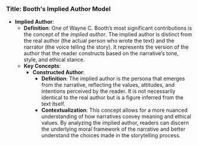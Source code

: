 ### Title: **Booth's Implied Author Model**
- **Implied Author**:
  - **Definition**: One of Wayne C. Booth’s most significant contributions is the concept of the *implied author*. The implied author is distinct from the real author (the actual person who wrote the text) and the narrator (the voice telling the story). It represents the version of the author that the reader constructs based on the narrative’s tone, style, and ethical stance.
  - **Key Concepts**:
    - **Constructed Author**:
      - **Definition**: The implied author is the persona that emerges from the narrative, reflecting the values, attitudes, and intentions perceived by the reader. It is not necessarily identical to the real author but is a figure inferred from the text itself.
      - **Contextualization**: This concept allows for a more nuanced understanding of how narratives convey meaning and ethical values. By analyzing the implied author, readers can discern the underlying moral framework of the narrative and better understand the choices made in the storytelling process.